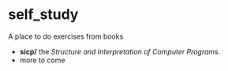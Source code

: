 # self_study
A place to do exercises from books

 + **sicp/** the _Structure and Interpretation of Computer Programs_.
 + more to come

